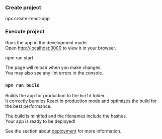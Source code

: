 ### Create project

npx create-react-app <nome-app>

### Execute project

Runs the app in the development mode.\
Open [http://localhost:3000](http://localhost:3000) to view it in your browser.

npm run start

The page will reload when you make changes.\
You may also see any lint errors in the console.

### `npm run build`

Builds the app for production to the `build` folder.\
It correctly bundles React in production mode and optimizes the build for the best performance.

The build is minified and the filenames include the hashes.\
Your app is ready to be deployed!

See the section about [deployment](https://facebook.github.io/create-react-app/docs/deployment) for more information.

